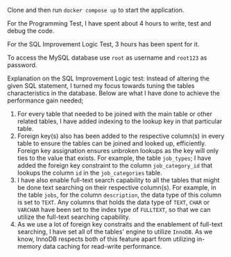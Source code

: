Clone and then run `docker compose up` to start the application.

For the Programming Test, I have spent about 4 hours to write, test and debug the code.

For the SQL Improvement Logic Test, 3 hours has been spent for it.

To access the MySQL database use `root` as username and `root123` as password.

Explanation on the SQL Improvement Logic test:
Instead of altering the given SQL statement, I turned my focus towards tuning the tables characteristics in the database. Below are what I have done to achieve the performance gain needed;

1. For every table that needed to be joined with the main table or other related tables, I have added indexing to the lookup key in that particular table.
2. Foreign key(s) also has been added to the respective column(s) in every table to ensure the tables can be joined and looked up, efficiently. Foreign key assignation ensures unbroken lookups as the key will only ties to the value that exists. For example, the table `job_types`; I have added the foreign key constraint to the column `job_category_id` that lookups the column `id` in the `job_categories` table.
3. I have also enable full-text search capability to all the tables that might be done text searching on their respective column(s). For example, in the table `jobs`, for the column `description`,  the data type of this column is set to `TEXT`. Any columns that holds the data type of `TEXT`, `CHAR` or `VARCHAR` have been set to the index type of `FULLTEXT`, so that we can utilize the full-text searching capability.
4. As we use a lot of foreign key constraits and the enablement of full-text searching, I have set all of the tables' engine to utilize `InnoDB`. As we know, InnoDB respects both of this feature apart from utilizing in-memory data caching for read-write performance.
